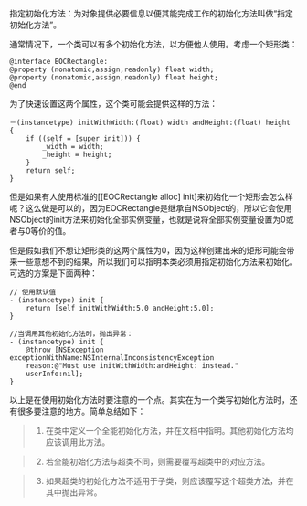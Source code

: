 指定初始化方法：为对象提供必要信息以便其能完成工作的初始化方法叫做“指定初始化方法”。

通常情况下，一个类可以有多个初始化方法，以方便他人使用。考虑一个矩形类：

    @interface EOCRectangle:
    @property (nonatomic,assign,readonly) float width;
    @property (nonatomic,assign,readonly) float height;
    @end

为了快速设置这两个属性，这个类可能会提供这样的方法：
    
    －(instancetype) initWithWidth:(float) width andHeight:(float) height
    {
        if ((self = [super init])) {
            _width = width;
            _height = height;
        }
        return self;
    }
    
但是如果有人使用标准的[[EOCRectangle alloc] init]来初始化一个矩形会怎么样呢？这么做是可以的，因为EOCRectangle是继承自NSObject的，所以它会使用NSObject的init方法来初始化全部实例变量，也就是说将全部实例变量设置为0或者与0等价的值。

但是假如我们不想让矩形类的这两个属性为0，因为这样创建出来的矩形可能会带来一些意想不到的结果，所以我们可以指明本类必须用指定初始化方法来初始化。可选的方案是下面两种：

    // 使用默认值
    - (instancetype) init {
        return [self initWithWidth:5.0 andHeight:5.0];
    }
    
    //当调用其他初始化方法时，抛出异常：
    - (instancetype) init {
        @throw [NSException exceptionWithName:NSInternalInconsistencyException
        reason:@"Must use initWithWidth:andHeight: instead."
        userInfo:nil];
    }
    

以上是在使用初始化方法时要注意的一个点。其实在为一个类写初始化方法时，还有很多要注意的地方。简单总结如下：
>1. 在类中定义一个全能初始化方法，并在文档中指明。其他初始化方法均应该调用此方法。

>2. 若全能初始化方法与超类不同，则需要覆写超类中的对应方法。

>3. 如果超类的初始化方法不适用于子类，则应该覆写这个超类方法，并在其中抛出异常。


